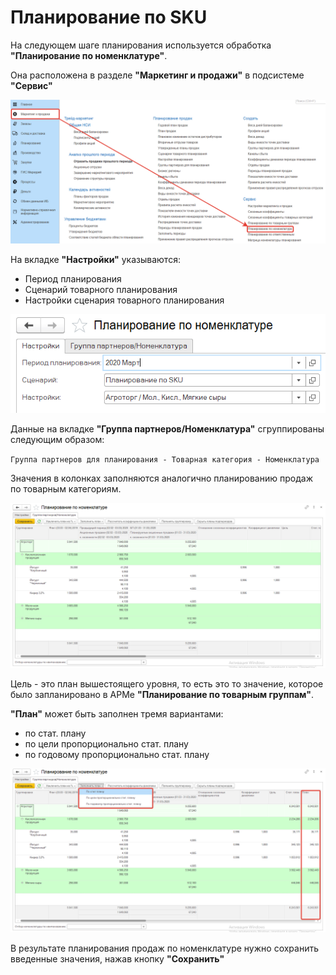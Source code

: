 # Планирование по SKU

На следующем шаге планирования используется обработка **"Планирование по номенклатуре"**.

Она расположена в разделе **"Маркетинг и продажи"** в подсистеме **"Сервис"**

[![1][1]][1]

На вкладке **"Настройки"** указываются:

- Период планирования
- Сценарий товарного планирования
- Настройки сценария товарного планирования

[![2][2]][2]

Данные на вкладке **"Группа партнеров/Номенклатура"** сгруппированы следующим образом:

`
Группа партнеров для планирования - Товарная категория - Номенклатура
`

Значения в колонках заполняются аналогично планированию продаж по товарным категориям.

[![3][3]][3]

Цель - это план вышестоящего уровня, то есть это то значение, которое было запланировано в АРМе **"Планирование по товарным группам"**.

**"План"** может быть заполнен тремя вариантами:

- по стат. плану
- по цели пропорционально стат. плану
- по годовому пропорционально стат. плану

[![4][4]][4]

В результате планирования продаж по номенклатуре нужно сохранить введенные значения, нажав кнопку **"Сохранить"**

[1]: PlanningBySKU.assets/1.png
[2]: PlanningBySKU.assets/2.png
[3]: PlanningBySKU.assets/3.png
[4]: PlanningBySKU.assets/4.png
